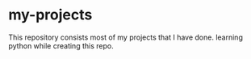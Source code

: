 # my-projects
This repository consists most of my projects that I have done.
learning python while creating this repo.

